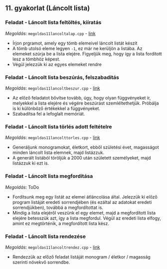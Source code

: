 ## 11. gyakorlat (Láncolt lista) 

### Feladat - Láncolt lista feltöltés, kiíratás
*Megoldás*: `megoldas11lancoltalap.cpp` - [link](megoldas11lancoltalap.cpp)
- Írjon prgramot, amely egy tömb elemeivel láncolt listát készít
- A tömb utolsó eleme legyen `-1`, ez már ne kerüljön a listába. Az elemeket szúrja be a lista elejére. Figyeljük meg, hogy így a lista fordított lesz a tömbhöz képest. 
- Végül jelezzük ki az egyes elemeket rendre

### Feladat - Láncolt lista beszúrás, felszabadítás
*Megoldás*: `megoldas11lancoltbeszur.cpp` - [link](megoldas11lancoltbeszur.cpp)
- Az előző feladatot bővítse tovább, úgy, hogy olyan függvényeket ír, melyekkel a lista elejére és végére beszúrást szemléltethetjük. Próbálja is ki különböző értékekkel a függvényeket.
- Szabadítsa fel a lefoglalt memóriát.

### Feladat - Láncolt lista törlés adott feltételre
*Megoldás*: `megoldas11lancolttorles.cpp` - [link](megoldas11lancolttorles.cpp)
- Generáljunk monogramokat, életkort, ebből születési évet, magasságot minden láncolt lista elemnek, majd listázzuk. 
- A generált listából töröljük a 2000 után született személyeket, majd listázzuk ki ezt is.

### Feladat - Láncolt lista megfordítása
*Megoldás*: ToDo
- Fordítsunk meg egy listát az elemei átláncolása által. Jelezzük ki előző program listáját eredeti sorrendjében (és ezáltal az adatokat eredeti sorrendjükben), továbbá a megfordítottat is.
- Mindig a lista elejéről veszünk el egy elemet, majd a megfordított lista elejére betesszük azt, így a lista megfordul. Végül az eredeti lista elfogy, amint ez megtörténik, a megfordított lista kész.

### Feladat - Láncolt lista rendezése
*Megoldás*: `megoldas11lancoltrendez.cpp` - [link](megoldas11lancoltrendez.cpp)
- Rendezzük az előző feladat listáját monogram / életkor / magasság szerinti növekvő sorrendbe.
